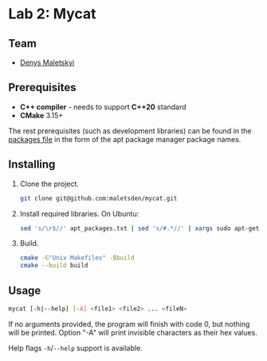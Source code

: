 # Lab 2: Mycat

## Team

 - [Denys Maletskyi](https://github.com/maletsden)

## Prerequisites

 - **C++ compiler** - needs to support **C++20** standard
 - **CMake** 3.15+
 
The rest prerequisites (such as development libraries) can be found in the [packages file](./apt_packages.txt) in the form of the apt package manager package names.

## Installing

1. Clone the project.
    ```bash
    git clone git@github.com:maletsden/mycat.git
    ```
2. Install required libraries. On Ubuntu:
   ```bash
   sed 's/\r$//' apt_packages.txt | sed 's/#.*//' | xargs sudo apt-get install -y
   ```
3. Build.
    ```bash
    cmake -G"Unix Makefiles" -Bbuild
    cmake --build build
    ```

## Usage

```bash
mycat [-h|--help] [-A] <file1> <file2> ... <fileN>
```

If no arguments provided, the program will finish with code 0, but nothing will be printed.
Option "-A" will print invisible characters as their hex values.

Help flags `-h`/`--help` support is available.
